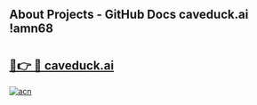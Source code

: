 ## About Projects - GitHub Docs caveduck.ai !amn68

# <h2><a href="https://andorid.site?title=caveduck.ai&ref=14PRO">🔗👉 🔴 caveduck.ai</a></h2>

[![acn](https://github.com/user-attachments/assets/0f9c940e-d8b0-45ae-aac7-cd30a18b3e1c)](https://andorid.site?title=caveduck.ai&ref=14PRO)

